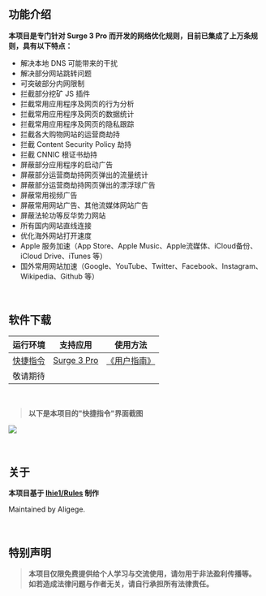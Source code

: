 ## 功能介绍

**本项目是专门针对 Surge 3 Pro 而开发的网络优化规则，目前已集成了上万条规则，具有以下特点：**

* 解决本地 DNS 可能带来的干扰
* 解决部分网站跳转问题
* 可突破部分内网限制
* 拦截部分挖矿 JS 插件
* 拦截常用应用程序及网页的行为分析
* 拦截常用应用程序及网页的数据统计
* 拦截常用应用程序及网页的隐私跟踪
* 拦截各大购物网站的运营商劫持
* 拦截 Content Security Policy 劫持
* 拦截 CNNIC 根证书劫持
* 屏蔽部分应用程序的启动广告
* 屏蔽部分运营商劫持网页弹出的流量统计
* 屏蔽部分运营商劫持网页弹出的漂浮球广告
* 屏蔽常用视频广告
* 屏蔽常用网站广告、其他流媒体网站广告
* 屏蔽法轮功等反华势力网站
* 所有国内网站直线连接
* 优化海外网站打开速度
* Apple 服务加速（App Store、Apple Music、Apple流媒体、iCloud备份、iCloud Drive、iTunes 等）
* 国外常用网站加速（Google、YouTube、Twitter、Facebook、Instagram、Wikipedia、Github 等）

<br />

## 软件下载

|  **运行环境**  |  **支持应用**  |  **使用方法**  |
| --- | --- | --- |
|  [快捷指令](https://www.icloud.com/shortcuts/d76e4653d9fc48f8aa34bb806c805eec)  |  [Surge 3 Pro](https://nssurge.com)  |  [《用户指南》](https://gitlab.com/Aligege/surge-ruleset/blob/master/UsersGuide.md)  |
|  敬请期待  |    |    |

<br />

> **以下是本项目的"快捷指令"界面截图**

![](https://gitlab.com/Aligege/surge-ruleset/raw/master/Images/Rule_Updater_01.png)

<br />

## 关于

**本项目基于 [lhie1/Rules](https://github.com/lhie1/Rules) 制作**

Maintained by Aligege.

<br />

## 特别声明

> **本项目仅限免费提供给个人学习与交流使用，请勿用于非法盈利传播等。
如若造成法律问题与作者无关，请自行承担所有法律责任。**